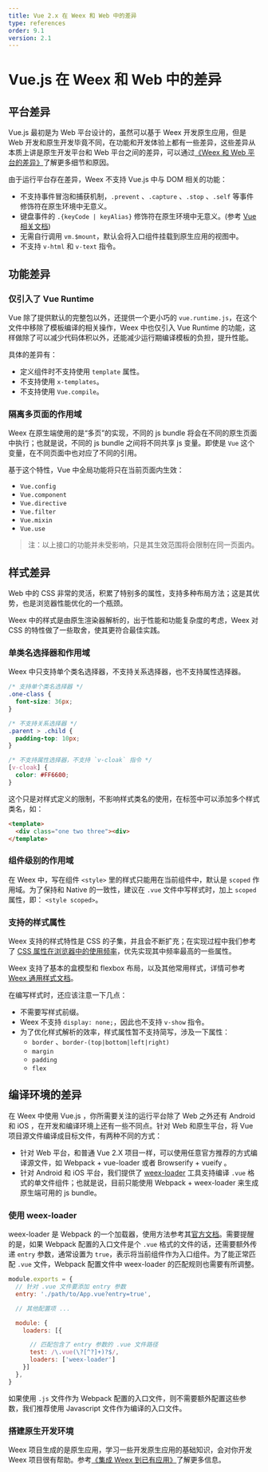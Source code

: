 ```yaml
---
title: Vue 2.x 在 Weex 和 Web 中的差异
type: references
order: 9.1
version: 2.1
---
```



# Vue.js 在 Weex 和 Web 中的差异

## 平台差异

Vue.js 最初是为 Web 平台设计的，虽然可以基于 Weex 开发原生应用，但是 Web 开发和原生开发毕竟不同，在功能和开发体验上都有一些差异，这些差异从本质上讲是原生开发平台和 Web 平台之间的差异，可以通过[《Weex 和 Web 平台的差异》](../platform-difference.html)了解更多细节和原因。

由于运行平台存在差异，Weex 不支持 Vue.js 中与 DOM 相关的功能：

+ 不支持事件冒泡和捕获机制，`.prevent` 、`.capture` 、`.stop` 、`.self` 等事件修饰符在原生环境中无意义。
+ 键盘事件的 `.{keyCode | keyAlias}` 修饰符在原生环境中无意义。(参考 [Vue 相关文档](https://cn.vuejs.org/v2/guide/events.html#按键修饰符))
+ 无需自行调用 `vm.$mount`，默认会将入口组件挂载到原生应用的视图中。
+ 不支持 `v-html` 和 `v-text` 指令。

## 功能差异

### 仅引入了 Vue Runtime

Vue 除了提供默认的完整包以外，还提供一个更小巧的 `vue.runtime.js`，在这个文件中移除了模板编译的相关操作，Weex 中也仅引入 Vue Runtime 的功能，这样做除了可以减少代码体积以外，还能减少运行期编译模板的负担，提升性能。

具体的差异有：

+ 定义组件时不支持使用 `template` 属性。
+ 不支持使用 `x-templates`。
+ 不支持使用 `Vue.compile`。

### 隔离多页面的作用域

Weex 在原生端使用的是“多页”的实现，不同的 js bundle 将会在不同的原生页面中执行；也就是说，不同的 js bundle 之间将不同共享 js 变量。即使是 `Vue` 这个变量，在不同页面中也对应了不同的引用。

基于这个特性，Vue 中全局功能将只在当前页面内生效：

+ `Vue.config`
+ `Vue.component`
+ `Vue.directive`
+ `Vue.filter`
+ `Vue.mixin`
+ `Vue.use`

> 注：以上接口的功能并未受影响，只是其生效范围将会限制在同一页面内。

## 样式差异

Web 中的 CSS 非常的灵活，积累了特别多的属性，支持多种布局方法；这是其优势，也是浏览器性能优化的一个瓶颈。

Weex 中的样式是由原生渲染器解析的，出于性能和功能复杂度的考虑，Weex 对 CSS 的特性做了一些取舍，使其更符合最佳实践。

### 单类名选择器和作用域

Weex 中只支持单个类名选择器，不支持关系选择器，也不支持属性选择器。

```css
/* 支持单个类名选择器 */
.one-class {
  font-size: 36px;
}

/* 不支持关系选择器 */
.parent > .child {
  padding-top: 10px;
}

/* 不支持属性选择器，不支持 `v-cloak` 指令 */
[v-cloak] {
  color: #FF6600;
}
```

这个只是对样式定义的限制，不影响样式类名的使用，在标签中可以添加多个样式类名，如：

```html
<template>
  <div class="one two three"><div>
</template>
```

### 组件级别的作用域

在 Weex 中，写在组件 `<style>` 里的样式只能用在当前组件中，默认是 `scoped` 作用域。为了保持和 Native 的一致性，建议在 `.vue` 文件中写样式时，加上 `scoped` 属性，即： `<style scoped>`。

### 支持的样式属性

Weex 支持的样式特性是 CSS 的子集，并且会不断扩充；在实现过程中我们参考了 [CSS 属性在浏览器中的使用频率](https://gist.github.com/Jinjiang/ea6b403036b7287cf8b8508729b77ac0#css-properties)，优先实现其中频率最高的一些属性。

Weex 支持了基本的盒模型和 flexbox 布局，以及其他常用样式，详情可参考[Weex 通用样式文档](../common-style.html)。

在编写样式时，还应该注意一下几点：

+ 不需要写样式前缀。
+ Weex 不支持 `display: none;`，因此也不支持 `v-show` 指令。
+ 为了优化样式解析的效率，样式属性暂不支持简写，涉及一下属性：
  + `border` 、`border-(top|bottom|left|right)`
  + `margin`
  + `padding`
  + `flex`

## 编译环境的差异

在 Weex 中使用 Vue.js ，你所需要关注的运行平台除了 Web 之外还有 Android 和 iOS ，在开发和编译环境上还有一些不同点。针对 Web 和原生平台，将 Vue 项目源文件编译成目标文件，有两种不同的方式：

+ 针对 Web 平台，和普通 Vue 2.X 项目一样，可以使用任意官方推荐的方式编译源文件，如 Webpack + vue-loader 或者 Browserify + vueify 。
+ 针对 Android 和 iOS 平台，我们提供了 [weex-loader](https://github.com/weexteam/weex-loader) 工具支持编译 `.vue` 格式的单文件组件；也就是说，目前只能使用 Webpack + weex-loader 来生成原生端可用的 js bundle。

### 使用 weex-loader

weex-loader 是 Webpack 的一个加载器，使用方法参考其[官方文档](http://webpack.github.io/docs/using-loaders.html)。需要提醒的是，如果 Webpack 配置的入口文件是个 `.vue` 格式的文件的话，还需要额外传递 `entry` 参数，通常设置为 `true`，表示将当前组件作为入口组件。为了能正常匹配 `.vue` 文件，Webpack 配置文件中 weex-loader 的匹配规则也需要有所调整。

```js
module.exports = {
  // 针对 .vue 文件要添加 entry 参数
  entry: './path/to/App.vue?entry=true',

  // 其他配置项 ...

  module: {
    loaders: [{

      // 匹配包含了 entry 参数的 .vue 文件路径
      test: /\.vue(\?[^?]+)?$/,
      loaders: ['weex-loader']
    }]
  },
}
```

如果使用 `.js` 文件作为 Webpack 配置的入口文件，则不需要额外配置这些参数，我们推荐使用 Javascript 文件作为编译的入口文件。

### 搭建原生开发环境

Weex 项目生成的是原生应用，学习一些开发原生应用的基础知识，会对你开发 Weex 项目很有帮助。参考[《集成 Weex 到已有应用》](../../guide/integrate-to-your-app.html)了解更多信息。
